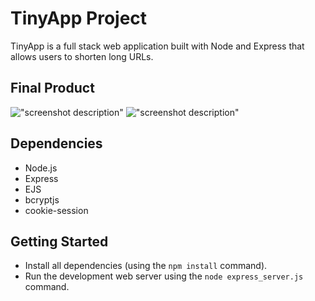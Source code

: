 <!-- Good README files usually include a title of the project, a brief description, the project's dependencies and any necessary setup steps to get the project running. -->

# TinyApp Project

TinyApp is a full stack web application built with Node and Express that allows users to shorten long URLs.

## Final Product

!["screenshot description"](#)
!["screenshot description"](#)

## Dependencies

- Node.js
- Express
- EJS
- bcryptjs
- cookie-session

## Getting Started

- Install all dependencies (using the `npm install` command).
- Run the development web server using the `node express_server.js` command.
